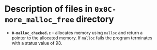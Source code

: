# Description of files in `0x0C-more_malloc_free` directory

- **`0-malloc_checked.c`** - allocates memory using `malloc` and return a pointer to the allocated memory. If `malloc` fails the program terminates with a status value of 98.
